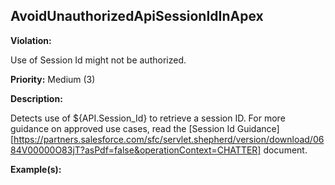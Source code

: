 AvoidUnauthorizedApiSessionIdInApex[](#avoidunauthorizedapisessionidinapex)
------------------------------------------------------------------------------------------------------------------------------------------------------

**Violation:**

   Use of Session Id might not be authorized.


**Priority:** Medium (3)

**Description:**

   Detects use of ${API.Session_Id} to retrieve a session ID. For more guidance on approved use cases, read the [Session Id Guidance][https://partners.salesforce.com/sfc/servlet.shepherd/version/download/0684V00000O83jT?asPdf=false&operationContext=CHATTER] document.

**Example(s):**

   

